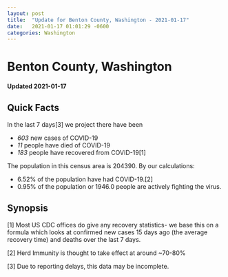 ```yaml
---
layout: post
title:  "Update for Benton County, Washington - 2021-01-17"
date:   2021-01-17 01:01:29 -0600
categories: Washington
---
```


# Benton County, Washington
#### Updated 2021-01-17

## Quick Facts

In the last 7 days[3] we project there have been
- *603* new cases of COVID-19
- *11* people have died of COVID-19
- *183* people have recovered from COVID-19[1]

The population in this census area is 204390. By our calculations:
- 6.52% of the population have had COVID-19.[2]
- 0.95% of the population or 1946.0 people are actively fighting the virus.

## Synopsis




[1] Most US CDC offices do give any recovery statistics- we base this on a formula which looks at confirmed new cases
15 days ago (the average recovery time) and deaths over the last 7 days.

[2] Herd Immunity is thought to take effect at around ~70-80%

[3] Due to reporting delays, this data may be incomplete.
 
    